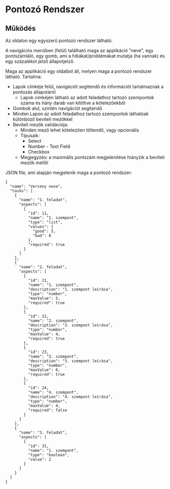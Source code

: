 # Pontozó Rendszer

## Működés

Az oldalon egy egyszerű pontozó rendszer látható.

A navigációs menüben (felül) található maga az applikáció "neve", egy pontszámláló, egy gomb, ami a hibákat/problémákat mutatja (ha vannak) és egy százalékot jelző állapotjelző.

Maga az applikáció egy oldalból áll, melyen maga a pontozó rendszer látható. Tartalma:

-   Lapok címkéje felül, navigációt segítendő és információt tartalmaznak a pontozás állapotáról
    -   Lapok címkéjén látható az adott feladathoz tartozó szempontok száma és hány darab van kitöltve a kötelezőekből
-   Gombok alul, szintén navigációt segítendő
-   Minden Lapon az adott feladathoz tartozó szempontok láthatóak különböző beviteli mezőkkel
-   Beviteli mezők validációja:
    -   Minden mező lehet kötelezően töltendő, vagy opcionális
    -   Típusaik:
        -   Select
        -   Number - Text Field
        -   Checkbox
    -   Megjegyzés: a maximális pontszám megjelenítése hiányzik a beviteli mezők mellől

JSON file, ami alapján megjelenik maga a pontozó rendszer:

```
{
  "name": "Verseny neve",
  "tasks": [
    {
      "name": "1. feladat",
      "aspects": [
        {
          "id": 11,
          "name": "1. szempont",
          "type": "list",
          "values": {
            "good": 5,
            "bad": 0
          },
          "required": true
        }
      ]
    },
    {
      "name": "2. feladat",
      "aspects": [
        {
          "id": 21,
          "name": "1. szempont",
          "description": "1. szempont leírása",
          "type": "number",
          "maxValue": 5,
          "required": true
        },
        {
          "id": 22,
          "name": "2. szempont",
          "description": "2. szempont leírása",
          "type": "number",
          "maxValue": 4,
          "required": true
        },
        {
          "id": 23,
          "name": "3. szempont",
          "description": "3. szempont leírása",
          "type": "number",
          "maxValue": 6,
          "required": true
        },
        {
          "id": 24,
          "name": "4. szempont",
          "description": "4. szempont leírása",
          "type": "number",
          "maxValue": 4,
          "required": false
        }
      ]
    },
    {
      "name": "3. feladat",
      "aspects": [
        {
          "id": 31,
          "name": "1. szempont",
          "type": "boolean",
          "value": 2
        }
      ]
    }
  ]
}
```
